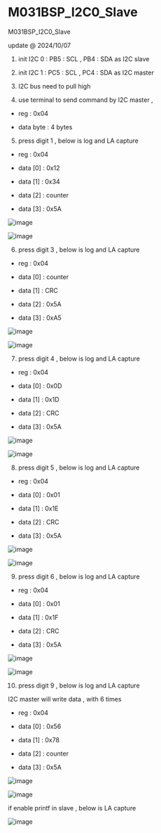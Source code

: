 # M031BSP_I2C0_Slave
 M031BSP_I2C0_Slave

update @ 2024/10/07

1. init I2C 0 : PB5 : SCL , PB4 : SDA as I2C slave

2. init I2C 1 : PC5 : SCL , PC4 : SDA as I2C master

3. I2C bus need to pull high 

4. use terminal to send command by I2C master , 

- reg : 0x04

- data byte : 4 bytes

5. press digit 1 , below is log and LA capture 

- reg : 0x04

- data [0] : 0x12

- data [1] : 0x34

- data [2] : counter

- data [3] : 0x5A

![image](https://github.com/released/M031BSP_I2C0_Slave/blob/main/LA_1.jpg)

![image](https://github.com/released/M031BSP_I2C0_Slave/blob/main/log_1.jpg)


6. press digit 3 , below is log and LA capture 

- reg : 0x04

- data [0] : counter

- data [1] : CRC

- data [2] : 0x5A

- data [3] : 0xA5

![image](https://github.com/released/M031BSP_I2C0_Slave/blob/main/LA_3.jpg)

![image](https://github.com/released/M031BSP_I2C0_Slave/blob/main/log_3.jpg)


7. press digit 4 , below is log and LA capture 

- reg : 0x04

- data [0] : 0x0D

- data [1] : 0x1D

- data [2] : CRC

- data [3] : 0x5A

![image](https://github.com/released/M031BSP_I2C0_Slave/blob/main/LA_4.jpg)

![image](https://github.com/released/M031BSP_I2C0_Slave/blob/main/log_4.jpg)


8. press digit 5 , below is log and LA capture 

- reg : 0x04

- data [0] : 0x01

- data [1] : 0x1E

- data [2] : CRC

- data [3] : 0x5A

![image](https://github.com/released/M031BSP_I2C0_Slave/blob/main/LA_5.jpg)

![image](https://github.com/released/M031BSP_I2C0_Slave/blob/main/log_5.jpg)


9. press digit 6 , below is log and LA capture 

- reg : 0x04

- data [0] : 0x01

- data [1] : 0x1F

- data [2] : CRC

- data [3] : 0x5A

![image](https://github.com/released/M031BSP_I2C0_Slave/blob/main/LA_6.jpg)

![image](https://github.com/released/M031BSP_I2C0_Slave/blob/main/log_6.jpg)


10. press digit 9 , below is log and LA capture 

I2C master will write data , with 6 times

- reg : 0x04

- data [0] : 0x56

- data [1] : 0x78

- data [2] : counter

- data [3] : 0x5A

![image](https://github.com/released/M031BSP_I2C0_Slave/blob/main/LA_9.jpg)

![image](https://github.com/released/M031BSP_I2C0_Slave/blob/main/log_9.jpg)


if enable printf in slave , below is LA capture

![image](https://github.com/released/M031BSP_I2C0_Slave/blob/main/LA_9_if_enable_printf.jpg)


